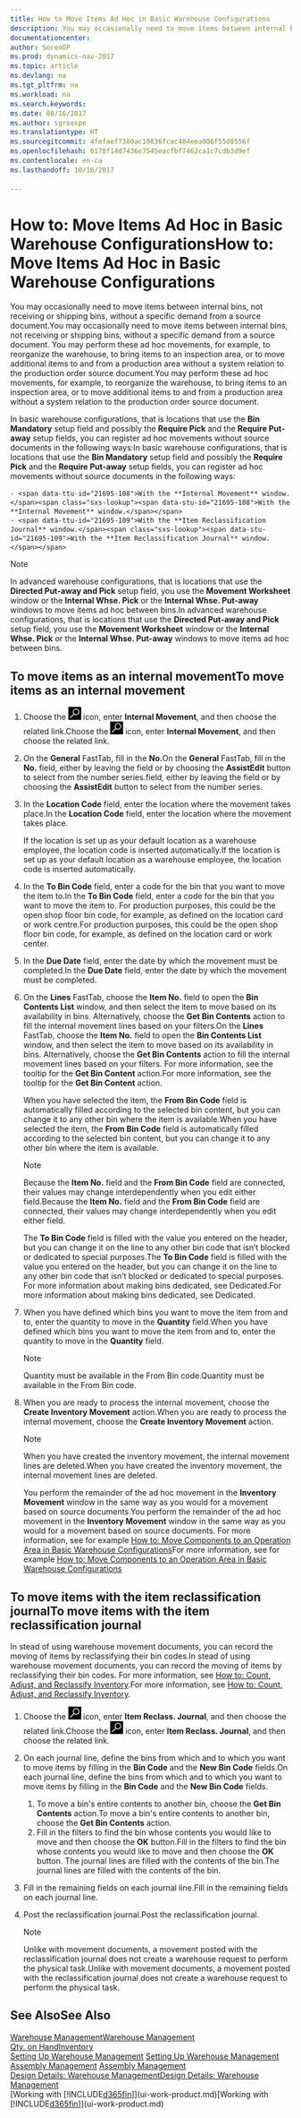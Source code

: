 ```yaml
---
title: How to Move Items Ad Hoc in Basic Warehouse Configurations
description: You may occasionally need to move items between internal bins, not receiving or shipping bins, without a specific demand from a source document. You may perform these ad hoc movements, for example, to reorganize the warehouse, to bring items to an inspection area, or to move additional items to and from a production area without a system relation to the production order source document.
documentationcenter: 
author: SorenGP
ms.prod: dynamics-nav-2017
ms.topic: article
ms.devlang: na
ms.tgt_pltfrm: na
ms.workload: na
ms.search.keywords: 
ms.date: 08/16/2017
ms.author: sgroespe
ms.translationtype: HT
ms.sourcegitcommit: 4fefaef7380ac10836fcac404eea006f55d8556f
ms.openlocfilehash: 6178f14d7436e7545eacfbf7462ca1c7cdb3d9ef
ms.contentlocale: en-ca
ms.lasthandoff: 10/16/2017

---
```

# <a name="how-to-move-items-ad-hoc-in-basic-warehouse-configurations"></a><span data-ttu-id="21695-104">How to: Move Items Ad Hoc in Basic Warehouse Configurations</span><span class="sxs-lookup"><span data-stu-id="21695-104">How to: Move Items Ad Hoc in Basic Warehouse Configurations</span></span>
<span data-ttu-id="21695-105">You may occasionally need to move items between internal bins, not receiving or shipping bins, without a specific demand from a source document.</span><span class="sxs-lookup"><span data-stu-id="21695-105">You may occasionally need to move items between internal bins, not receiving or shipping bins, without a specific demand from a source document.</span></span> <span data-ttu-id="21695-106">You may perform these ad hoc movements, for example, to reorganize the warehouse, to bring items to an inspection area, or to move additional items to and from a production area without a system relation to the production order source document.</span><span class="sxs-lookup"><span data-stu-id="21695-106">You may perform these ad hoc movements, for example, to reorganize the warehouse, to bring items to an inspection area, or to move additional items to and from a production area without a system relation to the production order source document.</span></span>  

<span data-ttu-id="21695-107">In basic warehouse configurations, that is locations that use the **Bin Mandatory** setup field and possibly the **Require Pick** and the **Require Put-away** setup fields, you can register ad hoc movements without source documents in the following ways:</span><span class="sxs-lookup"><span data-stu-id="21695-107">In basic warehouse configurations, that is locations that use the **Bin Mandatory** setup field and possibly the **Require Pick** and the **Require Put-away** setup fields, you can register ad hoc movements without source documents in the following ways:</span></span>  

    - <span data-ttu-id="21695-108">With the **Internal Movement** window.</span><span class="sxs-lookup"><span data-stu-id="21695-108">With the **Internal Movement** window.</span></span>  
    - <span data-ttu-id="21695-109">With the **Item Reclassification Journal** window.</span><span class="sxs-lookup"><span data-stu-id="21695-109">With the **Item Reclassification Journal** window.</span></span>  

> [!NOTE]  
>  <span data-ttu-id="21695-110">In advanced warehouse configurations, that is locations that use the **Directed Put-away and Pick** setup field, you use the **Movement Worksheet** window or the **Internal Whse. Pick** or the **Internal Whse. Put-away** windows to move items ad hoc between bins.</span><span class="sxs-lookup"><span data-stu-id="21695-110">In advanced warehouse configurations, that is locations that use the **Directed Put-away and Pick** setup field, you use the **Movement Worksheet** window or the **Internal Whse. Pick** or the **Internal Whse. Put-away** windows to move items ad hoc between bins.</span></span>  

## <a name="to-move-items-as-an-internal-movement"></a><span data-ttu-id="21695-111">To move items as an internal movement</span><span class="sxs-lookup"><span data-stu-id="21695-111">To move items as an internal movement</span></span>  
1.  <span data-ttu-id="21695-112">Choose the ![Search for Page or Report](media/ui-search/search_small.png "Search for Page or Report icon") icon, enter **Internal Movement**, and then choose the related link.</span><span class="sxs-lookup"><span data-stu-id="21695-112">Choose the ![Search for Page or Report](media/ui-search/search_small.png "Search for Page or Report icon") icon, enter **Internal Movement**, and then choose the related link.</span></span>  
2.  <span data-ttu-id="21695-113">On the **General** FastTab, fill in the **No.**</span><span class="sxs-lookup"><span data-stu-id="21695-113">On the **General** FastTab, fill in the **No.**</span></span> <span data-ttu-id="21695-114">field, either by leaving the field or by choosing the **AssistEdit** button to select from the number series.</span><span class="sxs-lookup"><span data-stu-id="21695-114">field, either by leaving the field or by choosing the **AssistEdit** button to select from the number series.</span></span>  
3.  <span data-ttu-id="21695-115">In the **Location Code** field, enter the location where the movement takes place.</span><span class="sxs-lookup"><span data-stu-id="21695-115">In the **Location Code** field, enter the location where the movement takes place.</span></span>  

    <span data-ttu-id="21695-116">If the location is set up as your default location as a warehouse employee, the location code is inserted automatically.</span><span class="sxs-lookup"><span data-stu-id="21695-116">If the location is set up as your default location as a warehouse employee, the location code is inserted automatically.</span></span>  
4.  <span data-ttu-id="21695-117">In the **To Bin Code** field, enter a code for the bin that you want to move the item to.</span><span class="sxs-lookup"><span data-stu-id="21695-117">In the **To Bin Code** field, enter a code for the bin that you want to move the item to.</span></span> <span data-ttu-id="21695-118">For production purposes, this could be the open shop floor bin code, for example, as defined on the location card or work centre.</span><span class="sxs-lookup"><span data-stu-id="21695-118">For production purposes, this could be the open shop floor bin code, for example, as defined on the location card or work center.</span></span>  
5.  <span data-ttu-id="21695-119">In the **Due Date** field, enter the date by which the movement must be completed.</span><span class="sxs-lookup"><span data-stu-id="21695-119">In the **Due Date** field, enter the date by which the movement must be completed.</span></span>  
6.  <span data-ttu-id="21695-120">On the **Lines** FastTab, choose the **Item No.** field to open the **Bin Contents List** window, and then select the item to move based on its availability in bins. Alternatively, choose the **Get Bin Contents** action to fill the internal movement lines based on your filters.</span><span class="sxs-lookup"><span data-stu-id="21695-120">On the **Lines** FastTab, choose the **Item No.** field to open the **Bin Contents List** window, and then select the item to move based on its availability in bins. Alternatively, choose the **Get Bin Contents** action to fill the internal movement lines based on your filters.</span></span> <span data-ttu-id="21695-121">For more information, see the tooltip for the **Get Bin Content** action.</span><span class="sxs-lookup"><span data-stu-id="21695-121">For more information, see the tooltip for the **Get Bin Content** action.</span></span>   

    <span data-ttu-id="21695-122">When you have selected the item, the **From Bin Code** field is automatically filled according to the selected bin content, but you can change it to any other bin where the item is available.</span><span class="sxs-lookup"><span data-stu-id="21695-122">When you have selected the item, the **From Bin Code** field is automatically filled according to the selected bin content, but you can change it to any other bin where the item is available.</span></span>  

    > [!NOTE]  
    >  <span data-ttu-id="21695-123">Because the **Item No.** field and the **From Bin Code** field are connected, their values may change interdependently when you edit either field.</span><span class="sxs-lookup"><span data-stu-id="21695-123">Because the **Item No.** field and the **From Bin Code** field are connected, their values may change interdependently when you edit either field.</span></span>  

    <span data-ttu-id="21695-124">The **To Bin Code** field is filled with the value you entered on the header, but you can change it on the line to any other bin code that isn’t blocked or dedicated to special purposes.</span><span class="sxs-lookup"><span data-stu-id="21695-124">The **To Bin Code** field is filled with the value you entered on the header, but you can change it on the line to any other bin code that isn’t blocked or dedicated to special purposes.</span></span> <span data-ttu-id="21695-125">For more information about making bins dedicated, see Dedicated.</span><span class="sxs-lookup"><span data-stu-id="21695-125">For more information about making bins dedicated, see Dedicated.</span></span>  
7.  <span data-ttu-id="21695-126">When you have defined which bins you want to move the item from and to, enter the quantity to move in the **Quantity** field.</span><span class="sxs-lookup"><span data-stu-id="21695-126">When you have defined which bins you want to move the item from and to, enter the quantity to move in the **Quantity** field.</span></span>  

    > [!NOTE]  
    >  <span data-ttu-id="21695-127">Quantity must be available in the From Bin code.</span><span class="sxs-lookup"><span data-stu-id="21695-127">Quantity must be available in the From Bin code.</span></span>  

8.  <span data-ttu-id="21695-128">When you are ready to process the internal movement, choose the **Create Inventory Movement** action.</span><span class="sxs-lookup"><span data-stu-id="21695-128">When you are ready to process the internal movement, choose the **Create Inventory Movement** action.</span></span>  

    > [!NOTE]  
    >  <span data-ttu-id="21695-129">When you have created the inventory movement, the internal movement lines are deleted.</span><span class="sxs-lookup"><span data-stu-id="21695-129">When you have created the inventory movement, the internal movement lines are deleted.</span></span>  

    <span data-ttu-id="21695-130">You perform the remainder of the ad hoc movement in the **Inventory Movement** window in the same way as you would for a movement based on source documents.</span><span class="sxs-lookup"><span data-stu-id="21695-130">You perform the remainder of the ad hoc movement in the **Inventory Movement** window in the same way as you would for a movement based on source documents.</span></span> <span data-ttu-id="21695-131">For more information, see for example [How to: Move Components to an Operation Area in Basic Warehouse Configurations](warehouse-how-to-move-components-to-an-operation-area-in-basic-warehousing.md)</span><span class="sxs-lookup"><span data-stu-id="21695-131">For more information, see for example [How to: Move Components to an Operation Area in Basic Warehouse Configurations](warehouse-how-to-move-components-to-an-operation-area-in-basic-warehousing.md)</span></span>  

## <a name="to-move-items-with-the-item-reclassification-journal"></a><span data-ttu-id="21695-132">To move items with the item reclassification journal</span><span class="sxs-lookup"><span data-stu-id="21695-132">To move items with the item reclassification journal</span></span>
<span data-ttu-id="21695-133">In stead of using warehouse movement documents, you can record the moving of items by reclassifying their bin codes.</span><span class="sxs-lookup"><span data-stu-id="21695-133">In stead of using warehouse movement documents, you can record the moving of items by reclassifying their bin codes.</span></span> <span data-ttu-id="21695-134">For more information, see [How to: Count, Adjust, and Reclassify Inventory](inventory-how-count-adjust-reclassify.md).</span><span class="sxs-lookup"><span data-stu-id="21695-134">For more information, see [How to: Count, Adjust, and Reclassify Inventory](inventory-how-count-adjust-reclassify.md).</span></span>   
1.  <span data-ttu-id="21695-135">Choose the ![Search for Page or Report](media/ui-search/search_small.png "Search for Page or Report icon") icon, enter **Item Reclass. Journal**, and then choose the related link.</span><span class="sxs-lookup"><span data-stu-id="21695-135">Choose the ![Search for Page or Report](media/ui-search/search_small.png "Search for Page or Report icon") icon, enter **Item Reclass. Journal**, and then choose the related link.</span></span>  
2.  <span data-ttu-id="21695-136">On each journal line, define the bins from which and to which you want to move items by filling in the **Bin Code** and the **New Bin Code** fields.</span><span class="sxs-lookup"><span data-stu-id="21695-136">On each journal line, define the bins from which and to which you want to move items by filling in the **Bin Code** and the **New Bin Code** fields.</span></span>  

    1.  <span data-ttu-id="21695-137">To move a bin's entire contents to another bin, choose the **Get Bin Contents** action.</span><span class="sxs-lookup"><span data-stu-id="21695-137">To move a bin's entire contents to another bin, choose the **Get Bin Contents** action.</span></span>  
    2.  <span data-ttu-id="21695-138">Fill in the filters to find the bin whose contents you would like to move and then choose the **OK** button.</span><span class="sxs-lookup"><span data-stu-id="21695-138">Fill in the filters to find the bin whose contents you would like to move and then choose the **OK** button.</span></span> <span data-ttu-id="21695-139">The journal lines are filled with the contents of the bin.</span><span class="sxs-lookup"><span data-stu-id="21695-139">The journal lines are filled with the contents of the bin.</span></span>  
3.  <span data-ttu-id="21695-140">Fill in the remaining fields on each journal line.</span><span class="sxs-lookup"><span data-stu-id="21695-140">Fill in the remaining fields on each journal line.</span></span>   
4.  <span data-ttu-id="21695-141">Post the reclassification journal.</span><span class="sxs-lookup"><span data-stu-id="21695-141">Post the reclassification journal.</span></span>  

    > [!NOTE]  
    >  <span data-ttu-id="21695-142">Unlike with movement documents, a movement posted with the reclassification journal does not create a warehouse request to perform the physical task.</span><span class="sxs-lookup"><span data-stu-id="21695-142">Unlike with movement documents, a movement posted with the reclassification journal does not create a warehouse request to perform the physical task.</span></span>  

## <a name="see-also"></a><span data-ttu-id="21695-143">See Also</span><span class="sxs-lookup"><span data-stu-id="21695-143">See Also</span></span>  
[<span data-ttu-id="21695-144">Warehouse Management</span><span class="sxs-lookup"><span data-stu-id="21695-144">Warehouse Management</span></span>](warehouse-manage-warehouse.md)  
[<span data-ttu-id="21695-145">Qty. on Hand</span><span class="sxs-lookup"><span data-stu-id="21695-145">Inventory</span></span>](inventory-manage-inventory.md)  
<span data-ttu-id="21695-146">[Setting Up Warehouse Management](warehouse-setup-warehouse.md)   </span><span class="sxs-lookup"><span data-stu-id="21695-146">[Setting Up Warehouse Management](warehouse-setup-warehouse.md)   </span></span>  
<span data-ttu-id="21695-147">[Assembly Management](assembly-assemble-items.md)  </span><span class="sxs-lookup"><span data-stu-id="21695-147">[Assembly Management](assembly-assemble-items.md)  </span></span>  
[<span data-ttu-id="21695-148">Design Details: Warehouse Management</span><span class="sxs-lookup"><span data-stu-id="21695-148">Design Details: Warehouse Management</span></span>](design-details-warehouse-management.md)  
<span data-ttu-id="21695-149">[Working with [!INCLUDE[d365fin](includes/d365fin_md.md)]](ui-work-product.md)</span><span class="sxs-lookup"><span data-stu-id="21695-149">[Working with [!INCLUDE[d365fin](includes/d365fin_md.md)]](ui-work-product.md)</span></span>

